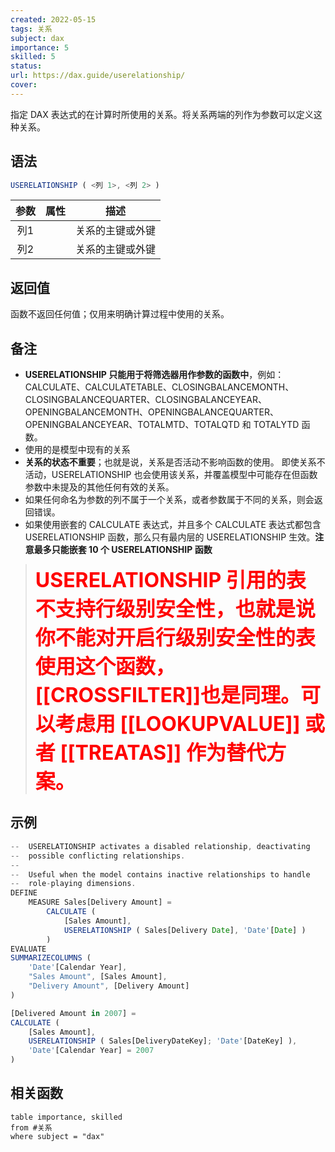 ```yaml
---
created: 2022-05-15
tags: 关系
subject: dax
importance: 5
skilled: 5
status:
url: https://dax.guide/userelationship/
cover: 
---
```


指定 DAX 表达式的在计算时所使用的关系。将关系两端的列作为参数可以定义这种关系。

## 语法

```js
USERELATIONSHIP ( <列 1>, <列 2> )
```

| 参数 | 属性 |       描述       |
|:----:|:----:|:----------------:|
| 列1  |      | 关系的主键或外键 |
| 列2  |      | 关系的主键或外键 |


## 返回值

函数不返回任何值；仅用来明确计算过程中使用的关系。

## 备注

-   **USERELATIONSHIP 只能用于将筛选器用作参数的函数中**，例如：CALCULATE、CALCULATETABLE、CLOSINGBALANCEMONTH、CLOSINGBALANCEQUARTER、CLOSINGBALANCEYEAR、OPENINGBALANCEMONTH、OPENINGBALANCEQUARTER、OPENINGBALANCEYEAR、TOTALMTD、TOTALQTD 和 TOTALYTD 函数。
-   使用的是模型中现有的关系
-   **关系的状态不重要**；也就是说，关系是否活动不影响函数的使用。 即使关系不活动，USERELATIONSHIP 也会使用该关系，并覆盖模型中可能存在但函数参数中未提及的其他任何有效的关系。
-   如果任何命名为参数的列不属于一个关系，或者参数属于不同的关系，则会返回错误。
-   如果使用嵌套的 CALCULATE 表达式，并且多个 CALCULATE 表达式都包含 USERELATIONSHIP 函数，那么只有最内层的 USERELATIONSHIP 生效。**注意最多只能嵌套 10 个 USERELATIONSHIP 函数**

>**<font color="red" size=6>USERELATIONSHIP 引用的表不支持行级别安全性，也就是说你不能对开启行级别安全性的表使用这个函数，[[CROSSFILTER]]也是同理。可以考虑用 [[LOOKUPVALUE]] 或者 [[TREATAS]] 作为替代方案。 </font>**

## 示例

```js
--  USERELATIONSHIP activates a disabled relationship, deactivating
--  possible conflicting relationships.
--
--  Useful when the model contains inactive relationships to handle
--  role-playing dimensions.
DEFINE
    MEASURE Sales[Delivery Amount] =
        CALCULATE (
            [Sales Amount],
            USERELATIONSHIP ( Sales[Delivery Date], 'Date'[Date] )
        )
EVALUATE
SUMMARIZECOLUMNS (
    'Date'[Calendar Year],
    "Sales Amount", [Sales Amount],
    "Delivery Amount", [Delivery Amount]
)
```

```js
[Delivered Amount in 2007] = 
CALCULATE (
    [Sales Amount],
    USERELATIONSHIP ( Sales[DeliveryDateKey]; 'Date'[DateKey] ),
    'Date'[Calendar Year] = 2007
)
```

## 相关函数
```dataview
table importance, skilled
from #关系
where subject = "dax"
```